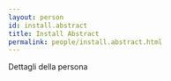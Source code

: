 ```yaml
---
layout: person
id: install.abstract
title: Install Abstract
permalink: people/install.abstract.html
---
```


Dettagli della persona